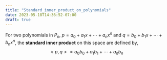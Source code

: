 ```yaml
---
title: "Standard_inner_product_on_polynomials"
date: 2023-05-18T14:36:52-07:00
draft: true
---
```


For two polynomials in $P_n$, $p = a_0 + a_1x + \dotsm + a_nx^n$ and $q = b_0 + b_1x + \dotsm + b_nx^n$, the **standard inner product** on this space are defined by,
$$
<p, q> = a_0b_0 + a_1b_1 + \dotsm + a_nb_n
$$

